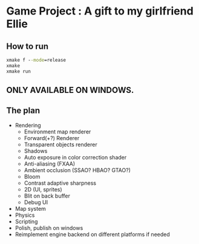 # Game Project : A gift to my girlfriend Ellie

## How to run

```bat
xmake f --mode=release
xmake
xmake run
```

## ONLY AVAILABLE ON WINDOWS.

## The plan

- Rendering
    - Environment map renderer
    - Forward(+?) Renderer
    - Transparent objects renderer
    - Shadows
    - Auto exposure in color correction shader
    - Anti-aliasing (FXAA)
    - Ambient occlusion (SSAO? HBAO? GTAO?)
    - Bloom
    - Contrast adaptive sharpness
    - 2D (UI, sprites)
    - Blit on back buffer
    - Debug UI
- Map system
- Physics
- Scripting
- Polish, publish on windows
- Reimplement engine backend on different platforms if needed

